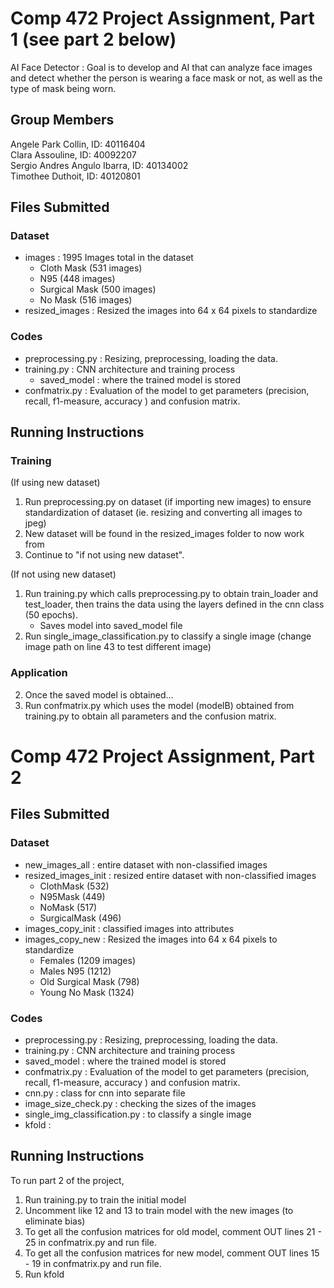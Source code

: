 # Comp 472 Project Assignment, Part 1 (see part 2 below)

AI Face Detector : Goal is to develop and AI that can analyze face images and detect whether the person is wearing a face mask or not, as well as the type of mask being worn.  

## Group Members
Angele Park Collin, ID:  40116404\
Clara Assouline, ID: 40092207\
Sergio Andres Angulo Ibarra, ID: 40134002\
Timothee Duthoit, ID: 40120801

## Files Submitted

### Dataset

- images : 1995 Images total in the dataset
  - Cloth Mask (531 images)
  - N95 (448 images)
  - Surgical Mask (500 images)
  - No Mask (516 images)
- resized_images : Resized the images into 64 x 64 pixels to standardize

### Codes

- preprocessing.py : Resizing, preprocessing, loading the data.
- training.py : CNN architecture and training process
  - saved_model : where the trained model is stored
- confmatrix.py : Evaluation of the model to get parameters (precision, recall, f1-measure, accuracy ) and confusion matrix.

## Running Instructions

### Training 
(If using new dataset)
1. Run preprocessing.py on dataset (if importing new images) to ensure standardization of dataset (ie. resizing and converting all images to jpeg) 
2. New dataset will be found in the resized_images folder to now work from
3. Continue to "if not using new dataset".

(If not using new dataset)
1. Run training.py which calls preprocessing.py to obtain train_loader and test_loader, then trains the data using the layers defined in the cnn class (50 epochs).
   - Saves model into saved_model file
2. Run single_image_classification.py to classify a single image (change image path on line 43 to test different image)

### Application  
2. Once the saved model is obtained...
3. Run confmatrix.py which uses the model (modelB) obtained from training.py to obtain all parameters and the confusion matrix.  

# Comp 472 Project Assignment, Part 2

## Files Submitted

### Dataset

- new_images_all : entire dataset with non-classified images
- resized_images_init : resized entire dataset with non-classified images 
  - ClothMask (532)
  - N95Mask (449)
  - NoMask (517)
  - SurgicalMask (496)
- images_copy_init : classified images into attributes
- images_copy_new : Resized the images into 64 x 64 pixels to standardize
  - Females (1209 images)
  - Males N95 (1212)
  - Old Surgical Mask (798)
  - Young No Mask (1324)

### Codes

- preprocessing.py : Resizing, preprocessing, loading the data.
- training.py : CNN architecture and training process
- saved_model : where the trained model is stored
- confmatrix.py : Evaluation of the model to get parameters (precision, recall, f1-measure, accuracy ) and confusion matrix.
- cnn.py : class for cnn into separate file 
- image_size_check.py : checking the sizes of the images
- single_img_classification.py : to classify a single image
- kfold : 

## Running Instructions
To run part 2 of the project, 

1. Run training.py to train the initial model
2. Uncomment like 12 and 13 to train model with the new images (to eliminate bias)
3. To get all the confusion matrices for old model, comment OUT lines 21 - 25 in confmatrix.py and run file. 
4. To get all the confusion matrices for new model, comment OUT lines 15 - 19 in confmatrix.py and run file.
5. Run kfold

